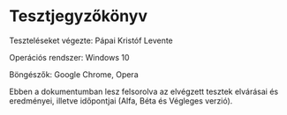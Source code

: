 # Tesztjegyzőkönyv
Teszteléseket végezte: Pápai Kristóf Levente

Operációs rendszer: Windows 10

Böngészők: Google Chrome, Opera

Ebben a dokumentumban lesz felsorolva az 
elvégzett tesztek elvárásai és eredményei, 
illetve időpontjai (Alfa, Béta és Végleges verzió).
